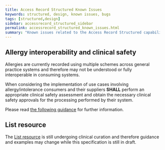 ```yaml
---
title: Access Record Structured Known Issues
keywords: structured, design, known issues, bugs
tags: [structured,design]
sidebar: accessrecord_structured_sidebar
permalink: accessrecord_structured_known_issues.html
summary: "Known issues related to the Access Record Structured capability pack."
---
```


## Allergy interoperability and clinical safety ##

Allergies are currently recorded using multiple schemes across general practice systems and therefore may not be understood or fully interoperable in consuming systems.

When considering the implementation of use cases involving allergy/intolerance consumers and their suppliers **SHALL** perform an appropriate clinical safety assessment and obtain the necessary clinical safety approvals for the processing performed by their system.

Please read [the following guidance](http://gpconnect.netlify.com/accessrecord_structured_development_allergies_guidance.html#allergyintolerance-interoperability-and-clinical-safety) for further information.

## List resource ##

The [List resource](accessrecord_structured_development_list.html) is still undergoing clinical curation and therefore guidance and examples may change while this specification is still in draft.

